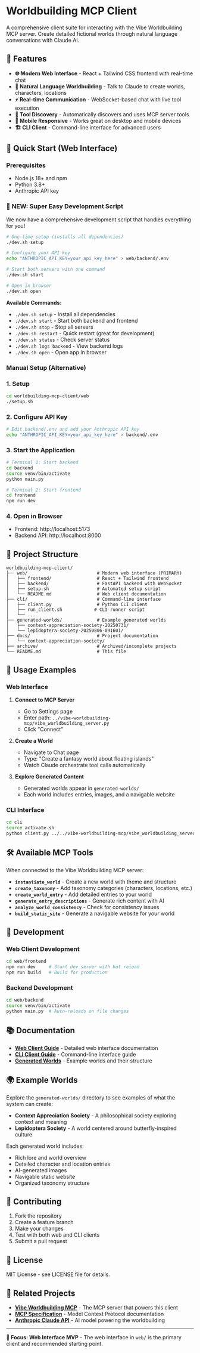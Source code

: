 # Worldbuilding MCP Client

A comprehensive client suite for interacting with the Vibe Worldbuilding MCP server. Create detailed fictional worlds through natural language conversations with Claude AI.

## 🌟 Features

- **🌐 Modern Web Interface** - React + Tailwind CSS frontend with real-time chat
- **🤖 Natural Language Worldbuilding** - Talk to Claude to create worlds, characters, locations
- **⚡ Real-time Communication** - WebSocket-based chat with live tool execution
- **🔧 Tool Discovery** - Automatically discovers and uses MCP server tools
- **📱 Mobile Responsive** - Works great on desktop and mobile devices
- **🏗️ CLI Client** - Command-line interface for advanced users

## 🚀 Quick Start (Web Interface)

### Prerequisites
- Node.js 18+ and npm
- Python 3.8+
- Anthropic API key

### 🎯 **NEW: Super Easy Development Script**

We now have a comprehensive development script that handles everything for you!

```bash
# One-time setup (installs all dependencies)
./dev.sh setup

# Configure your API key
echo "ANTHROPIC_API_KEY=your_api_key_here" > web/backend/.env

# Start both servers with one command
./dev.sh start

# Open in browser
./dev.sh open
```

**Available Commands:**
- `./dev.sh setup` - Install all dependencies
- `./dev.sh start` - Start both backend and frontend
- `./dev.sh stop` - Stop all servers
- `./dev.sh restart` - Quick restart (great for development)
- `./dev.sh status` - Check server status
- `./dev.sh logs backend` - View backend logs
- `./dev.sh open` - Open app in browser

### Manual Setup (Alternative)

### 1. Setup
```bash
cd worldbuilding-mcp-client/web
./setup.sh
```

### 2. Configure API Key
```bash
# Edit backend/.env and add your Anthropic API key
echo "ANTHROPIC_API_KEY=your_api_key_here" > backend/.env
```

### 3. Start the Application
```bash
# Terminal 1: Start backend
cd backend
source venv/bin/activate
python main.py

# Terminal 2: Start frontend
cd frontend
npm run dev
```

### 4. Open in Browser
- Frontend: http://localhost:5173
- Backend API: http://localhost:8000

## 📁 Project Structure

```
worldbuilding-mcp-client/
├── web/                          # Modern web interface (PRIMARY)
│   ├── frontend/                 # React + Tailwind frontend
│   ├── backend/                  # FastAPI backend with WebSocket
│   ├── setup.sh                  # Automated setup script
│   └── README.md                 # Web client documentation
├── cli/                          # Command-line interface
│   ├── client.py                 # Python CLI client
│   ├── run_client.sh            # CLI runner script
│   └── ...
├── generated-worlds/             # Example generated worlds
│   ├── context-appreciation-society-20250731/
│   └── lepidoptera-society-20250806-091601/
├── docs/                         # Project documentation
│   └── context-appreciation-society/
├── archive/                      # Archived/incomplete projects
└── README.md                     # This file
```

## 🎯 Usage Examples

### Web Interface
1. **Connect to MCP Server**
   - Go to Settings page
   - Enter path: `../vibe-worldbuilding-mcp/vibe_worldbuilding_server.py`
   - Click "Connect"

2. **Create a World**
   - Navigate to Chat page
   - Type: "Create a fantasy world about floating islands"
   - Watch Claude orchestrate tool calls automatically

3. **Explore Generated Content**
   - Generated worlds appear in `generated-worlds/`
   - Each world includes entries, images, and a navigable website

### CLI Interface
```bash
cd cli
source activate.sh
python client.py ../../vibe-worldbuilding-mcp/vibe_worldbuilding_server.py
```

## 🛠️ Available MCP Tools

When connected to the Vibe Worldbuilding MCP server:

- **`instantiate_world`** - Create a new world with theme and structure
- **`create_taxonomy`** - Add taxonomy categories (characters, locations, etc.)
- **`create_world_entry`** - Add detailed entries to your world
- **`generate_entry_descriptions`** - Generate rich content with AI
- **`analyze_world_consistency`** - Check for consistency issues
- **`build_static_site`** - Generate a navigable website for your world

## 🔧 Development

### Web Client Development
```bash
cd web/frontend
npm run dev     # Start dev server with hot reload
npm run build   # Build for production
```

### Backend Development
```bash
cd web/backend
source venv/bin/activate
python main.py  # Auto-reloads on file changes
```

## 📚 Documentation

- **[Web Client Guide](web/README.md)** - Detailed web interface documentation
- **[CLI Client Guide](cli/EXPLANATION.md)** - Command-line interface guide
- **[Generated Worlds](generated-worlds/)** - Example worlds and their structure

## 🌍 Example Worlds

Explore the `generated-worlds/` directory to see examples of what the system can create:

- **Context Appreciation Society** - A philosophical society exploring context and meaning
- **Lepidoptera Society** - A world centered around butterfly-inspired culture

Each generated world includes:
- Rich lore and world overview
- Detailed character and location entries
- AI-generated images
- Navigable static website
- Organized taxonomy structure

## 🤝 Contributing

1. Fork the repository
2. Create a feature branch
3. Make your changes
4. Test with both web and CLI clients
5. Submit a pull request

## 📄 License

MIT License - see LICENSE file for details.

## 🔗 Related Projects

- **[Vibe Worldbuilding MCP](../vibe-worldbuilding-mcp/)** - The MCP server that powers this client
- **[MCP Specification](https://modelcontextprotocol.io)** - Model Context Protocol documentation
- **[Anthropic Claude API](https://docs.anthropic.com)** - AI model powering the worldbuilding

---

**🎯 Focus: Web Interface MVP** - The web interface in `web/` is the primary client and recommended starting point.
